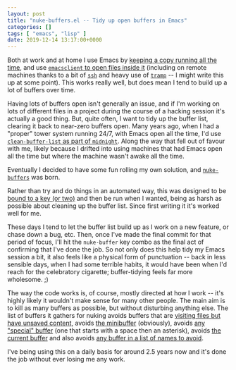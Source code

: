 ```yaml
---
layout: post
title: "nuke-buffers.el -- Tidy up open buffers in Emacs"
categories: []
tags: [ "emacs", "lisp" ]
date: 2019-12-14 13:17:00+0000
---
```


Both at work and at home I use Emacs by [keeping a copy running all the
time](https://github.com/davep/longmacs.el), and use [`emacsclient` to open
files inside
it](https://www.gnu.org/software/emacs/manual/html_node/emacs/Emacs-Server.html#Emacs-Server)
(including on remote machines thanks to a bit of
[`ssh`](https://en.wikipedia.org/wiki/Secure_Shell) and heavy use of
[`tramp`](https://www.gnu.org/software/tramp/) -- I might write this up at
some point). This works really well, but does mean I tend to build up a lot
of buffers over time.

Having lots of buffers open isn't generally an issue, and if I'm working on
lots of different files in a project during the course of a hacking session
it's actually a good thing. But, quite often, I want to tidy up the buffer
list, clearing it back to near-zero buffers open. Many years ago, when I had
a "proper" tower system running 24/7, with Emacs open all the time, I'd use
[`clean-buffer-list` as part of
`midnight`](https://www.emacswiki.org/emacs/MidnightMode). Along the way
that fell out of favour with me, likely because I drifted into using
machines that had Emacs open all the time but where the machine wasn't awake
all the time.

Eventually I decided to have some fun rolling my own solution, and
[`nuke-buffers`](https://github.com/davep/nuke-buffers.el) was born.

Rather than try and do things in an automated way, this was designed to be
[bound to a key (or
two)](https://github.com/davep/.emacs.d/blob/ffc863ca0fb669d2f6639bda62e81764c35767ce/init.d/packages/init-packages-delpa.el#L98-L107)
and then be run when I wanted, being as harsh as possible about cleaning up
the buffer list. Since first writing it it's worked well for me.

These days I tend to let the buffer list build up as I work on a new
feature, or chase down a bug, etc. Then, once I've made the final commit for
that period of focus, I'll hit the `nuke-buffer` key combo as the final act
of confirming that I've done the job. So not only does this help tidy my
Emacs session a bit, it also feels like a physical form of punctuation --
back in less sensible days, when I had some terrible habits, it would have
been when I'd reach for the celebratory cigarette; buffer-tidying feels far
more wholesome. ;)

The way the code works is, of course, mostly directed at how I work -- it's
highly likely it wouldn't make sense for many other people. The main aim is
to kill as many buffers as possible, but without disturbing anything else.
The list of buffers it gathers for nuking avoids buffers that are [visiting
files but have unsaved
content](https://github.com/davep/nuke-buffers.el/blob/d018499b78968f074565c076068f657a1631aa07/nuke-buffers.el#L60-L62),
avoids [the
minibuffer](https://github.com/davep/nuke-buffers.el/blob/d018499b78968f074565c076068f657a1631aa07/nuke-buffers.el#L54)
(obviously), avoids [any "special"
buffer](https://github.com/davep/nuke-buffers.el/blob/d018499b78968f074565c076068f657a1631aa07/nuke-buffers.el#L56)
(one that starts with a space then an asterisk), avoids [the current
buffer](https://github.com/davep/nuke-buffers.el/blob/d018499b78968f074565c076068f657a1631aa07/nuke-buffers.el#L73)
and also avoids [any buffer in a list of names to
avoid](https://github.com/davep/nuke-buffers.el/blob/d018499b78968f074565c076068f657a1631aa07/nuke-buffers.el#L58).

I've being using this on a daily basis for around 2.5 years now and it's
done the job without ever losing me any work.

[//]: # (2019-12-14-nuke-buffers-el.md ends here)
